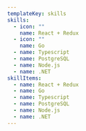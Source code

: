```yaml
---
templateKey: skills
skills:
  - icon: ""
    name: React + Redux
  - icon: ""
    name: Go
  - name: Typescript
  - name: PostgreSQL
  - name: Node.js
  - name: .NET
skillItems:
  - name: React + Redux
  - name: Go
  - name: Typescript
  - name: PostgreSQL
  - name: Node.js
  - name: .NET
---
```


